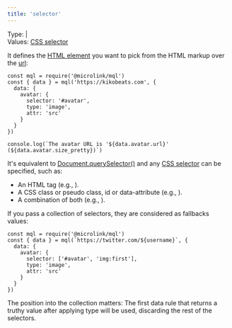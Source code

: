 ```yaml
---
title: 'selector'
---
```


Type: <TypeContainer><Type children='<string>'/> | <Type children='<string[]>'/></TypeContainer><br/>
Values: [CSS selector](https://developer.mozilla.org/en-US/docs/Web/CSS/CSS_Selectors)

It defines the [HTML element](https://developer.mozilla.org/en-US/docs/Web/HTML/Element) you want to pick from the HTML markup over the [url](/docs/api/parameters/url):

```js{5}
const mql = require('@microlink/mql')
const { data } = mql('https://kikobeats.com', {
  data: {
    avatar: {
      selector: '#avatar',
      type: 'image',
      attr: 'src'
    }
  }
})

console.log(`The avatar URL is '${data.avatar.url}' (${data.avatar.size_pretty})`)
```

It's equivalent to [Document.querySelector()](https://developer.mozilla.org/en-US/docs/Web/API/Document/querySelector) and any [CSS selector](https://developer.mozilla.org/en-US/docs/Web/CSS/CSS_Selectors) can be specified, such as:

- An HTML tag (e.g., <Type children="'img'"/>).
- A CSS class or pseudo class, id or data-attribute (e.g., <Type children="'#avatar'"/>).
- A combination of both (e.g., <Type children="'img:first'"/>).

If you pass a collection of selectors, they are considered as fallbacks values:

```js{5}
const mql = require('@microlink/mql')
const { data } = mql(`https://twitter.com/${username}`, {
  data: {
    avatar: {
      selector: ['#avatar', 'img:first'],
      type: 'image',
      attr: 'src'
    }
  }
})
```

<Figcaption children='Using mulitple selectors makes the data rule more generic.' />

The position into the collection matters: The first data rule that returns a truthy value after applying type will be used, discarding the rest of the selectors.
